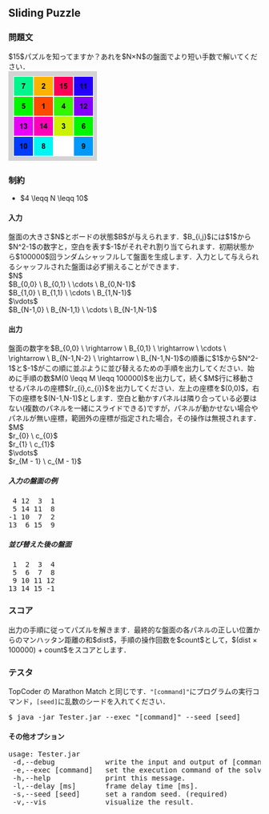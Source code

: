 <h2>Sliding Puzzle</h2>

<h3>問題文</h3>
$15$パズルを知ってますか？あれを$N×N$の盤面でより短い手数で解いてください．
<br>  
<img src="4x4.gif">

<h3>制約</h3>
<ul>
<li>$4 \leqq N \leqq 10$</li>
</ul>

<h4>入力</h4>
盤面の大きさ$N$とボードの状態$B$が与えられます．$B_{i,j}$には$1$から$N^2-1$の数字と，空白を表す$-1$がそれぞれ割り当てられます．初期状態から$100000$回ランダムシャッフルして盤面を生成します．入力として与えられるシャッフルされた盤面は必ず揃えることができます．
<div class = "iodata">
$N$<br>
$B_{0,0} \ B_{0,1} \ \cdots \ B_{0,N-1}$<br>
$B_{1,0} \ B_{1,1} \ \cdots \ B_{1,N-1}$<br>
$\vdots$<br>
$B_{N-1,0} \ B_{N-1,1} \ \cdots \ B_{N-1,N-1}$<br>
</div>

<h4>出力</h4>
盤面の数字を$B_{0,0} \ \rightarrow \ B_{0,1}  \ \rightarrow \ \cdots \ \rightarrow \ B_{N-1,N-2} \ \rightarrow \ B_{N-1,N-1}$の順番に$1$から$N^2-1$と$-1$がこの順に並ぶように並び替えるための手順を出力してください．始めに手順の数$M(0 \leqq M \leqq 100000)$を出力して，続く$M$行に移動させるパネルの座標$(r_{i},c_{i})$を出力してください．左上の座標を$(0,0)$，右下の座標を$(N-1,N-1)$とします．空白と動かすパネルは隣り合っている必要はない(複数のパネルを一緒にスライドできる)ですが，パネルが動かせない場合やパネルが無い座標，範囲外の座標が指定された場合，その操作は無視されます．
<div class = "iodata">
$M$<br>
$r_{0} \ c_{0}$<br>
$r_{1} \ c_{1}$<br>
$\vdots$<br>
$r_{M - 1} \ c_{M - 1}$<br>
</div>

<h5>入力の盤面の例</h5>
<pre>
 4 12  3  1
 5 14 11  8
-1 10  7  2
13  6 15  9
</pre>

<h5>並び替えた後の盤面</h5>
<pre>
 1  2  3  4
 5  6  7  8
 9 10 11 12
13 14 15 -1
</pre>

<h3>スコア</h3>
出力の手順に従ってパズルを解きます．最終的な盤面の各パネルの正しい位置からのマンハッタン距離の和$dist$，手順の操作回数を$count$として，$(dist × 100000) + count$をスコアとします．

<h3>テスタ</h3>
TopCoder の Marathon Match と同じです．<code>"[command]"</code>にプログラムの実行コマンド，<code>[seed]</code>に乱数のシードを入れてください．
<div class = "iodata">
<pre>
$ java -jar Tester.jar --exec "[command]" --seed [seed]
</pre>
</div>

<h4>その他オプション</h4>
<pre>
usage: Tester.jar
 -d,--debug            write the input and output of [command] as a text file.
 -e,--exec [command]   set the execution command of the solver. (required)
 -h,--help             print this message.
 -l,--delay [ms]       frame delay time [ms].
 -s,--seed [seed]      set a random seed. (required)
 -v,--vis              visualize the result.
</pre>
